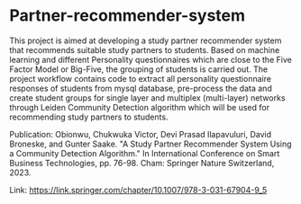 # Partner-recommender-system

This project is aimed at developing a study partner recommender system that recommends suitable study partners to students. Based on machine learning and different Personality questionnaires which are close to the Five Factor Model or Big-Five, the grouping of students is carried out. The project workflow contains code to extract all personality questionnaire responses of students from mysql database, pre-process the data and create student groups for single layer and multiplex (multi-layer) networks through Leiden Community Detection algorithm which will be used for recommending study partners to students.

Publication:
Obionwu, Chukwuka Victor, Devi Prasad Ilapavuluri, David Broneske, and Gunter Saake. "A Study Partner Recommender System Using a Community Detection Algorithm." In International Conference on Smart Business Technologies, pp. 76-98. Cham: Springer Nature Switzerland, 2023.

Link:
https://link.springer.com/chapter/10.1007/978-3-031-67904-9_5
